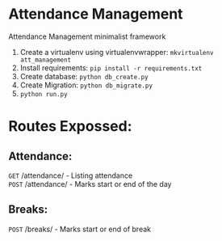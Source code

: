 # Attendance Management
Attendance Management minimalist framework

1. Create a virtualenv using virtualenvwrapper: `mkvirtualenv att_management`
2. Install requirements: `pip install -r requirements.txt`
3. Create database: `python db_create.py`
4. Create Migration: `python db_migrate.py`
5. `python run.py`

# Routes Expossed: </br>
## Attendance:</br>
`GET` /attendance/ - Listing attendance </br>
`POST` /attendance/ - Marks start or end of the day </br>


## Breaks:</br>
`POST` /breaks/ - Marks start or end of break </br>
